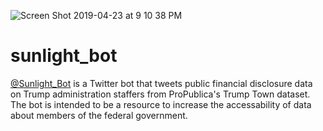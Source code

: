 ![Screen Shot 2019-04-23 at 9 10 38 PM](https://user-images.githubusercontent.com/10040486/56628976-ded18780-6619-11e9-855f-89366a60d39a.jpg)
# sunlight_bot

[@Sunlight_Bot](https://twitter.com/Sunlight_Bot) is a Twitter bot that tweets public financial disclosure data on Trump administration staffers from ProPublica's Trump Town dataset. The bot is intended to be a resource to increase the accessability of data about members of the federal government.

